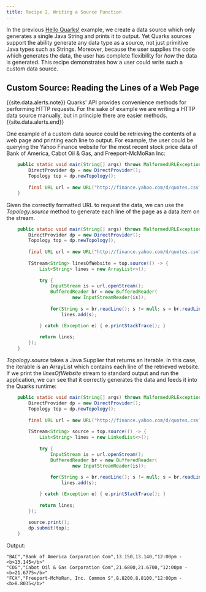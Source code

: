 ```yaml
---
title: Recipe 2. Writing a Source Function
---
```

In the previous [Hello Quarks!](recipe_hello_quarks) example, we create a data source which only generates a single Java String and prints it to output. Yet Quarks sources support the ability generate any data type as a source, not just primitive Java types such as Strings. Moreover, because the user supplies the code which generates the data, the user has complete flexibility for *how* the data is generated. This recipe demonstrates how a user could write such a custom data source.

## Custom Source: Reading the Lines of a Web Page
{{site.data.alerts.note}} Quarks' API provides convenience methods for performing HTTP requests. For the sake of example we are writing a HTTP data source manually, but in principle there are easier methods. {{site.data.alerts.end}}

One example of a custom data source could be retrieving the contents of a web page and printing each line to output. For example, the user could be querying the Yahoo Finance website for the most recent stock price data of Bank of America, Cabot Oil & Gas, and Freeport-McMoRan Inc:

``` java
    public static void main(String[] args) throws MalformedURLException {
        DirectProvider dp = new DirectProvider();
        Topology top = dp.newTopology();
        
        final URL url = new URL("http://finance.yahoo.com/d/quotes.csv?s=BAC+COG+FCX&f=snabl");
	}
```

Given the correctly formatted URL to request the data, we can use the *Topology.source* method to generate each line of the page as a data item on the stream. 

``` java
    public static void main(String[] args) throws MalformedURLException {
        DirectProvider dp = new DirectProvider();
        Topology top = dp.newTopology();
        
        final URL url = new URL("http://finance.yahoo.com/d/quotes.csv?s=BAC+COG+FCX&f=snabl");
        
        TStream<String> linesOfWebsite = top.source(() -> {
            List<String> lines = new ArrayList<>();
            
            try {
                InputStream is = url.openStream();
                BufferedReader br = new BufferedReader(
                        new InputStreamReader(is));
                
                for(String s = br.readLine(); s != null; s = br.readLine())
                    lines.add(s);

            } catch (Exception e) { e.printStackTrace(); }
            
            return lines;
        });
	}
```

*Topology.source* takes a Java Supplier that returns an Iterable. In this case, the iterable is an ArrayList which contains each line of the retrieved website. If we print the *linesOfWebsite* stream to standard output and run the application, we can see that it correctly generates the data and feeds it into the Quarks runtime:

``` java
    public static void main(String[] args) throws MalformedURLException {
        DirectProvider dp = new DirectProvider();
        Topology top = dp.newTopology();
        
        final URL url = new URL("http://finance.yahoo.com/d/quotes.csv?s=BAC+COG+FCX&f=snabl");
        
        TStream<String> source = top.source(() -> {
            List<String> lines = new LinkedList<>();
            
            try {
                InputStream is = url.openStream();
                BufferedReader br = new BufferedReader(
                        new InputStreamReader(is));
                
                for(String s = br.readLine(); s != null; s = br.readLine())
                    lines.add(s);

            } catch (Exception e) { e.printStackTrace(); }
            
            return lines;
        });
        
        source.print();
        dp.submit(top);
    }
```

Output:

```
"BAC","Bank of America Corporation Com",13.150,13.140,"12:00pm - <b>13.145</b>"
"COG","Cabot Oil & Gas Corporation Com",21.6800,21.6700,"12:00pm - <b>21.6775</b>"
"FCX","Freeport-McMoRan, Inc. Common S",8.8200,8.8100,"12:00pm - <b>8.8035</b>"
```